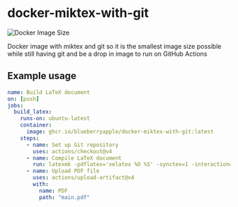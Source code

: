 # docker-miktex-with-git

![Docker Image Size](https://img.shields.io/docker/image-size/ghcr.io/blueberryapple/docker-miktex-with-git/latest)

Docker image with miktex and git so it is the smallest image size possible while still having git and be a drop in image to run on GitHub Actions

## Example usage

```yml
name: Build LaTeX document
on: [push]
jobs:
  build_latex:
    runs-on: ubuntu-latest
    container:
      image: ghcr.io/blueberryapple/docker-miktex-with-git:latest
    steps:
      - name: Set up Git repository
        uses: actions/checkout@v4
      - name: Compile LaTeX document
        run: latexmk -pdflatex='xelatex %O %S' -synctex=1 -interaction=nonstopmode -file-line-error -pdf "main.tex"
      - name: Upload PDF file
        uses: actions/upload-artifact@v4
        with:
          name: PDF
          path: "main.pdf"
```
